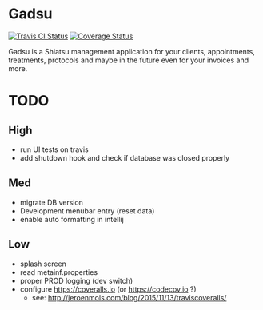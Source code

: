 # Gadsu

[![Travis CI Status](https://travis-ci.org/christophpickl/gadsu.svg?branch=master)](https://travis-ci.org/christophpickl/gadsu) [![Coverage Status](https://coveralls.io/repos/github/christophpickl/gadsu/badge.svg?branch=master)](https://coveralls.io/github/christophpickl/gadsu?branch=master)

Gadsu is a Shiatsu management application for your clients, appointments, treatments, protocols and maybe in the future even for your invoices and more.



# TODO

## High

* run UI tests on travis
* add shutdown hook and check if database was closed properly

## Med

* migrate DB version
* Development menubar entry (reset data)
* enable auto formatting in intellij

## Low

* splash screen
* read metainf.properties
* proper PROD logging (dev switch)
* configure https://coveralls.io (or https://codecov.io ?)
    * see: http://jeroenmols.com/blog/2015/11/13/traviscoveralls/


